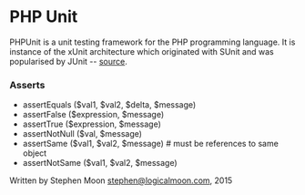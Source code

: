 # PHP Unit

PHPUnit  is a unit testing framework for the PHP programming language. It is
instance of the xUnit architecture which originated with SUnit and was
popularised by JUnit -- [source](https://en.wikipedia.org/wiki/PHPUnit).

### Asserts
* assertEquals ($val1, $val2, $delta, $message)
* assertFalse ($expression, $message)
* assertTrue ($expression, $message)
* assertNotNull ($val, $message)
* assertSame ($val1, $val2, $message) # must be references to same object
* assertNotSame ($val1, $val2, $message)

Written by Stephen Moon stephen@logicalmoon.com, 2015

